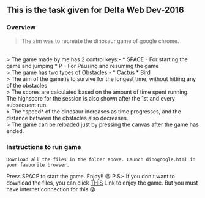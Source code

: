 ## This is the task given for Delta Web Dev-2016
### Overview
> The aim was to recreate the dinosaur game of google chrome.
<br/>
> The game made by me has 2 control keys:- 
* SPACE - For starting the game and jumping
* P -  For Pausing and resuming the game
<br/>
> The game has two types of Obstacles:-
* Cactus
* Bird
<br/>
> The aim of the game is to survive for the longest time, without hitting any of the obstacles
<br/>
> The scores are calculated based on the amount of time spent running. The highscore for the session is also shown after the 1st and every subsequent run.
<br/>
> The *speed* of the dinosaur increases as time progresses, and the distance between the obstacles also decreases.
<br/>
> The game can be reloaded just by pressing the canvas after the game has ended.

### Instructions to run game
    Download all the files in the folder above. Launch dinogoogle.html in your favourite browser.
Press SPACE to start the game. Enjoy!! :smiley:
P.S:- If you don't want to download the files, you can click [THIS](https://anirudh-swaminathan.github.io/Web_Dev_2016_DELTA/CTask2/) Link to enjoy the game.
But you must have internet connection for this :stuck_out_tongue_winking_eye:
